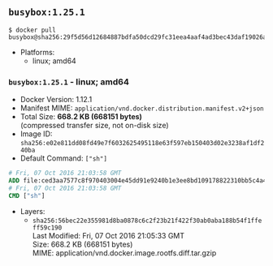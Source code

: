 ## `busybox:1.25.1`

```console
$ docker pull busybox@sha256:29f5d56d12684887bdfa50dcd29fc31eea4aaf4ad3bec43daf19026a7ce69912
```

-	Platforms:
	-	linux; amd64

### `busybox:1.25.1` - linux; amd64

-	Docker Version: 1.12.1
-	Manifest MIME: `application/vnd.docker.distribution.manifest.v2+json`
-	Total Size: **668.2 KB (668151 bytes)**  
	(compressed transfer size, not on-disk size)
-	Image ID: `sha256:e02e811dd08fd49e7f6032625495118e63f597eb150403d02e3238af1df240ba`
-	Default Command: `["sh"]`

```dockerfile
# Fri, 07 Oct 2016 21:03:58 GMT
ADD file:ced3aa7577c8f970403004e45dd91e9240b1e3ee8bd109178822310bb5c4a4f7 in / 
# Fri, 07 Oct 2016 21:03:58 GMT
CMD ["sh"]
```

-	Layers:
	-	`sha256:56bec22e355981d8ba0878c6c2f23b21f422f30ab0aba188b54f1ffeff59c190`  
		Last Modified: Fri, 07 Oct 2016 21:05:33 GMT  
		Size: 668.2 KB (668151 bytes)  
		MIME: application/vnd.docker.image.rootfs.diff.tar.gzip
